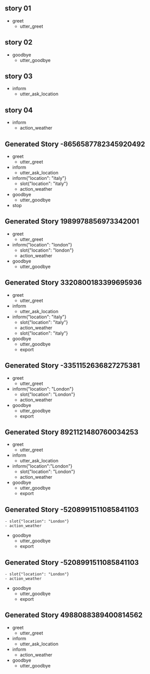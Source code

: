 ## story 01
* greet
    - utter_greet

## story 02
* goodbye
    - utter_goodbye

## story 03
* inform
    - utter_ask_location

## story 04
* inform
    - action_weather

## Generated Story -8656587782345920492
* greet
    - utter_greet
* inform
    - utter_ask_location
* inform{"location": "italy"}
    - slot{"location": "italy"}
    - action_weather
* goodbye
    - utter_goodbye
* stop

## Generated Story 1989978856973342001
* greet
    - utter_greet
* inform{"location": "london"}
    - slot{"location": "london"}
    - action_weather
* goodbye
    - utter_goodbye

## Generated Story 3320800183399695936
* greet
    - utter_greet
* inform
    - utter_ask_location
* inform{"location": "italy"}
    - slot{"location": "italy"}
    - action_weather
    - slot{"location": "italy"}
* goodbye
    - utter_goodbye
    - export
## Generated Story -3351152636827275381
* greet
    - utter_greet
* inform{"location": "London"}
    - slot{"location": "London"}
    - action_weather
* goodbye
    - utter_goodbye
    - export
## Generated Story 8921121480760034253
* greet
    - utter_greet
* inform
    - utter_ask_location
* inform{"location":"London"}
    - slot{"location": "London"}
    - action_weather
* goodbye
    - utter_goodbye
    - export
## Generated Story -5208991511085841103
    - slot{"location": "London"}
    - action_weather
* goodbye
    - utter_goodbye
    - export
## Generated Story -5208991511085841103
    - slot{"location": "London"}
    - action_weather
* goodbye
    - utter_goodbye
    - export

## Generated Story 4988088389400814562
* greet
    - utter_greet
* inform
    - utter_ask_location
* inform
    - action_weather
* goodbye
    - utter_goodbye
